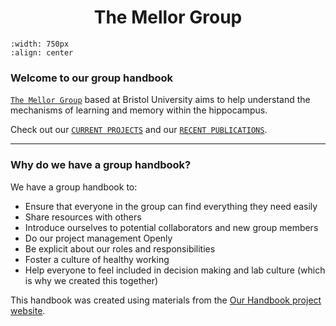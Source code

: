 # <center> The Mellor Group </center>

```{image} img/Lab_photo_2022.jpeg
:width: 750px
:align: center
```

### Welcome to our group handbook

[`The Mellor Group`](our-team/current-members) based at Bristol University aims to help understand the mechanisms of learning and memory within the hippocampus. 

Check out our [`CURRENT PROJECTS`](projects/index) and our [`RECENT PUBLICATIONS`](projects/recent-outputs).


---

### Why do we have a group handbook?

We have a group handbook to:
- Ensure that everyone in the group can find everything they need easily 
- Share resources with others 
- Introduce ourselves to potential collaborators and new group members
- Do our project management Openly 
- Be explicit about our roles and responsibilities
- Foster a culture of healthy working
- Help everyone to feel included in decision making and lab culture (which is why we created this together)

<!--
Note: Please keep a link to the Our Handbook project here, to help other people find it)
-->

This handbook was created using materials from the [Our Handbook project website](https://very-good-science.github.io/our-handbook).